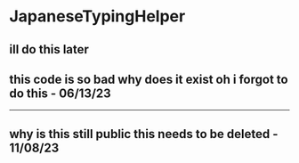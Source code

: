 # JapaneseTypingHelper
ill do this later 
-------------------------------------
this code is so bad why does it exist
oh i forgot to do this - 06/13/23
-------------------------------------
-------------------------------------
why is this still public this needs to be
deleted - 11/08/23
-------------------------------------
